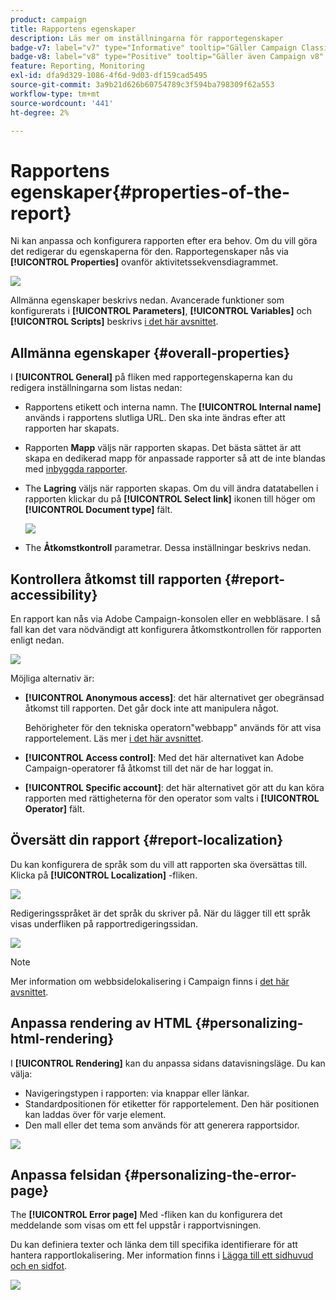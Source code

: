 ```yaml
---
product: campaign
title: Rapportens egenskaper
description: Läs mer om inställningarna för rapportegenskaper
badge-v7: label="v7" type="Informative" tooltip="Gäller Campaign Classic v7"
badge-v8: label="v8" type="Positive" tooltip="Gäller även Campaign v8"
feature: Reporting, Monitoring
exl-id: dfa9d329-1086-4f6d-9d03-df159cad5495
source-git-commit: 3a9b21d626b60754789c3f594ba798309f62a553
workflow-type: tm+mt
source-wordcount: '441'
ht-degree: 2%

---
```


# Rapportens egenskaper{#properties-of-the-report}



Ni kan anpassa och konfigurera rapporten efter era behov. Om du vill göra det redigerar du egenskaperna för den. Rapportegenskaper nås via **[!UICONTROL Properties]** ovanför aktivitetssekvensdiagrammet.

![](assets/s_ncs_advuser_report_properties_01.png)

Allmänna egenskaper beskrivs nedan. Avancerade funktioner som konfigurerats i **[!UICONTROL Parameters]**, **[!UICONTROL Variables]** och **[!UICONTROL Scripts]** beskrivs [i det här avsnittet](../../reporting/using/advanced-functionalities.md).

## Allmänna egenskaper {#overall-properties}

I **[!UICONTROL General]** på fliken med rapportegenskaperna kan du redigera inställningarna som listas nedan:

* Rapportens etikett och interna namn. The **[!UICONTROL Internal name]** används i rapportens slutliga URL. Den ska inte ändras efter att rapporten har skapats.

* Rapporten **Mapp** väljs när rapporten skapas. Det bästa sättet är att skapa en dedikerad mapp för anpassade rapporter så att de inte blandas med [inbyggda rapporter](../../reporting/using/about-campaign-built-in-reports.md).

* The **Lagring** väljs när rapporten skapas. Om du vill ändra datatabellen i rapporten klickar du på **[!UICONTROL Select link]** ikonen till höger om **[!UICONTROL Document type]** fält.

  ![](assets/s_ncs_advuser_report_properties_02.png)

* The **Åtkomstkontroll** parametrar. Dessa inställningar beskrivs nedan.

## Kontrollera åtkomst till rapporten {#report-accessibility}

En rapport kan nås via Adobe Campaign-konsolen eller en webbläsare. I så fall kan det vara nödvändigt att konfigurera åtkomstkontrollen för rapporten enligt nedan.

![](assets/s_ncs_advuser_report_properties_02b.png)

Möjliga alternativ är:

* **[!UICONTROL Anonymous access]**: det här alternativet ger obegränsad åtkomst till rapporten. Det går dock inte att manipulera något.

  Behörigheter för den tekniska operatorn&quot;webbapp&quot; används för att visa rapportelement. Läs mer [i det här avsnittet](../../platform/using/access-management-operators.md).

* **[!UICONTROL Access control]**: Med det här alternativet kan Adobe Campaign-operatorer få åtkomst till det när de har loggat in.
* **[!UICONTROL Specific account]**: det här alternativet gör att du kan köra rapporten med rättigheterna för den operator som valts i **[!UICONTROL Operator]** fält.

## Översätt din rapport {#report-localization}

Du kan konfigurera de språk som du vill att rapporten ska översättas till. Klicka på **[!UICONTROL Localization]** -fliken.

![](assets/s_ncs_advuser_report_properties_06.png)

Redigeringsspråket är det språk du skriver på. När du lägger till ett språk visas underfliken på rapportredigeringssidan.

![](assets/s_ncs_advuser_report_properties_05a.png)

>[!NOTE]
>
>Mer information om webbsidelokalisering i Campaign finns i [det här avsnittet](../../web/using/translating-a-web-form.md).

## Anpassa rendering av HTML {#personalizing-html-rendering}

I **[!UICONTROL Rendering]** kan du anpassa sidans datavisningsläge. Du kan välja:

* Navigeringstypen i rapporten: via knappar eller länkar.
* Standardpositionen för etiketter för rapportelement. Den här positionen kan laddas över för varje element.
* Den mall eller det tema som används för att generera rapportsidor.

![](assets/s_ncs_advuser_report_properties_08.png)

## Anpassa felsidan {#personalizing-the-error-page}

The **[!UICONTROL Error page]** Med -fliken kan du konfigurera det meddelande som visas om ett fel uppstår i rapportvisningen.

Du kan definiera texter och länka dem till specifika identifierare för att hantera rapportlokalisering. Mer information finns i [Lägga till ett sidhuvud och en sidfot](../../reporting/using/element-layout.md#adding-a-header-and-a-footer).

![](assets/s_ncs_advuser_report_properties_11.png)
